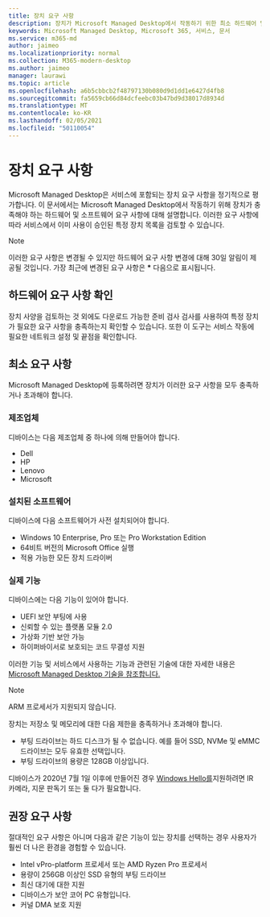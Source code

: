 ```yaml
---
title: 장치 요구 사항
description: 장치가 Microsoft Managed Desktop에서 작동하기 위한 최소 하드웨어 및 소프트웨어 요구 사항 요약
keywords: Microsoft Managed Desktop, Microsoft 365, 서비스, 문서
ms.service: m365-md
author: jaimeo
ms.localizationpriority: normal
ms.collection: M365-modern-desktop
ms.author: jaimeo
manager: laurawi
ms.topic: article
ms.openlocfilehash: a6b5cbbcb2f48797130b080d9d1dd1e6427d4fb8
ms.sourcegitcommit: fa5659cb66d84dcfeebc03b47bd9d38017d8934d
ms.translationtype: MT
ms.contentlocale: ko-KR
ms.lasthandoff: 02/05/2021
ms.locfileid: "50110054"
---
```

# <a name="device-requirements"></a>장치 요구 사항

Microsoft Managed Desktop은 서비스에 포함되는 장치 요구 사항을 정기적으로 평가합니다. 이 문서에서는 Microsoft Managed Desktop에서 작동하기 위해 장치가 충족해야 하는 하드웨어 및 소프트웨어 요구 사항에 대해 설명합니다. 이러한 요구 사항에 따라 [](device-list.md) 서비스에서 이미 사용이 승인된 특정 장치 목록을 검토할 수 있습니다.

> [!NOTE]
> 이러한 요구 사항은 변경될 수 있지만 하드웨어 요구 사항 변경에 대해 30일 알림이 제공될 것입니다. 가장 최근에 변경된 요구 사항은 **\*** 다음으로 표시됩니다. 

## <a name="check-hardware-requirements"></a>하드웨어 요구 사항 확인

장치 사양을 검토하는 것 외에도 다운로드 가능한 [](../get-ready/readiness-assessment-downloadable.md) 준비 검사 검사를 사용하여 특정 장치가 필요한 요구 사항을 충족하는지 확인할 수 있습니다. 또한 이 도구는 서비스 작동에 필요한 네트워크 설정 및 끝점을 확인합니다.

## <a name="minimum-requirements"></a>최소 요구 사항

Microsoft Managed Desktop에 등록하려면 장치가 이러한 요구 사항을 모두 충족하거나 초과해야 합니다.

### <a name="manufacturer"></a>제조업체

디바이스는 다음 제조업체 중 하나에 의해 만들어야 합니다.

- Dell
- HP
- Lenovo
- Microsoft


### <a name="installed-software"></a>설치된 소프트웨어

디바이스에 다음 소프트웨어가 사전 설치되어야 합니다.

- Windows 10 Enterprise, Pro 또는 Pro Workstation Edition
- 64비트 버전의 Microsoft Office 실행 
- 적용 가능한 모든 장치 드라이버


### <a name="physical-features"></a>실제 기능

디바이스에는 다음 기능이 있어야 합니다.

- UEFI 보안 부팅에 사용 
- 신뢰할 수 있는 플랫폼 모듈 2.0 
- 가상화 기반 보안 가능 
- 하이퍼바이서로 보호되는 코드 무결성 지원 

이러한 기능 및 서비스에서 사용하는 기능과 관련된 기술에 대한 자세한 내용은 [Microsoft Managed Desktop 기술을 참조합니다.](../intro/technologies.md)

> [!NOTE]
> ARM 프로세서가 지원되지 않습니다.

장치는 저장소 및 메모리에 대한 다음 제한을 충족하거나 초과해야 합니다.

- 부팅 드라이브는 하드 디스크가 될 수 없습니다. 예를 들어 SSD, NVMe 및 eMMC 드라이브는 모두 유효한 선택입니다.
- 부팅 드라이브의 용량은 128GB 이상입니다.

디바이스가 2020년 7월 1일 이후에 만들어진 경우 [Windows Hello를](https://docs.microsoft.com/windows-hardware/design/device-experiences/windows-hello-enhanced-sign-in-security)지원하려면 IR 카메라, 지문 판독기 또는 둘 다가 필요합니다.

## <a name="recommended-requirements"></a>권장 요구 사항

절대적인 요구 사항은 아니며 다음과 같은 기능이 있는 장치를 선택하는 경우 사용자가 훨씬 더 나은 환경을 경험할 수 있습니다.

- Intel vPro-platform 프로세서 또는 AMD Ryzen Pro 프로세서
- 용량이 256GB 이상인 SSD 유형의 부팅 드라이브
- 최신 대기에 대한 지원
- 디바이스가 보안 코어 PC 유형입니다.
- 커널 DMA 보호 지원
